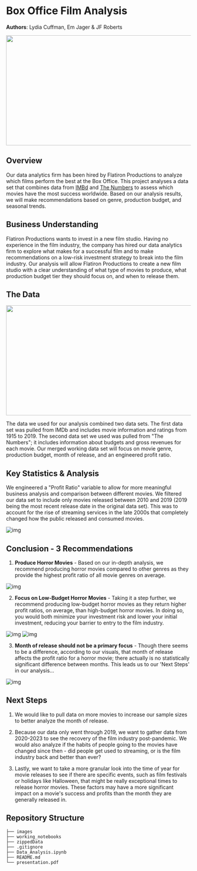# Box Office Film Analysis

**Authors**: Lydia Cuffman, Em Jager & JF Roberts

<p align="center">
  <img width="800" height="300" src="images/Holywood.jpeg">
</p>

## Overview

Our data analytics firm has been hired by Flatiron Productions to analyze which films perform the best at the Box Office. This project analyses a data set that combines data from [IMBd](https://www.imdb.com/)
 and [The Numbers](https://www.the-numbers.com/movie/) to assess which movies have the most success worldwide. Based on our analysis results, we will make recommendations based on genre, production budget, and seasonal trends.

## Business Understanding

Flatiron Productions wants to invest in a new film studio. Having no experience in the film industry, the company has hired our data analytics firm to explore what makes for a successful film and to make recommendations on a low-risk investment strategy to break into the film industry. Our analysis will allow Flatiron Productions to create a new film studio with a clear understanding of what type of movies to produce, what production budget tier they should focus on, and when to release them.

## The Data 

<p align="center">
  <img width="800" height="300" src="images/d90etr2uv2t9idnbcshcl9eh3p-e60d36ec5ba6ce6543b246ef0041c504.png">
</p>

The data we used for our analysis combined two data sets. The first data set was pulled from IMDb and includes movie information and ratings from 1915 to 2019. The second data set we used was pulled from "The Numbers"; it includes information about budgets and gross revenues for each movie. Our merged working data set will focus on movie genre, production budget, month of release, and an engineered profit ratio.

## Key Statistics & Analysis

We engineered a "Profit Ratio" variable to allow for more meaningful business analysis and comparison between different movies. We filtered our data set to include only movies released between 2010 and 2019 (2019 being the most recent release date in the original data set). This was to account for the rise of streaming services in the late 2000s that completely changed how the public released and consumed movies.


![img](images/pr_table.png)

## Conclusion - 3 Recommendations 

1. **Produce Horror Movies** - Based on our in-depth analysis, we recommend producing horror movies compared to other genres as they provide the highest profit ratio of all movie genres on average.


![img](images/top_20.png)

2. **Focus on Low-Budget Horror Movies** - Taking it a step further, we recommend producing low-budget horror movies as they return higher profit ratios, on average, than high-budget horror movies. In doing so, you would both minimize your investment risk and lower your initial investment, reducing your barrier to entry to the film industry.


![img](images/bar_chart3.png)
![img](images/bar_chart1.png)

3. **Month of release should not be a primary focus** - Though there seems to be a difference, according to our visuals, that month of release affects the profit ratio for a horror movie; there actually is no statistically significant difference between months. This leads us to our 'Next Steps' in our analysis...

![img](images/bar_chart2.png)

## Next Steps

1. We would like to pull data on more movies to increase our sample sizes to better analyze the month of release. 

2. Because our data only went through 2019, we want to gather data from 2020-2023 to see the recovery of the film industry post-pandemic. We would also analyze if the habits of people going to the movies have changed since then - did people get used to streaming, or is the film industry back and better than ever?

3. Lastly, we want to take a more granular look into the time of year for movie releases to see if there are specific events, such as film festivals or holidays like Halloween, that might be really exceptional times to release horror movies. These factors may have a more significant impact on a movie's success and profits than the month they are generally released in. 


## Repository Structure

```
├── images
├── working_notebooks
├── zippedData
├── .gitignore
├── Data_Analysis.ipynb
├── README.md
└── presentation.pdf
```
